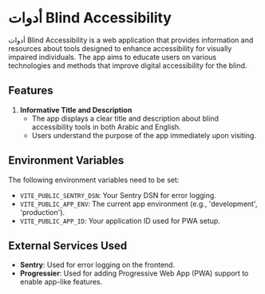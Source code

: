 # أدوات Blind Accessibility

أدوات Blind Accessibility is a web application that provides information and resources about tools designed to enhance accessibility for visually impaired individuals. The app aims to educate users on various technologies and methods that improve digital accessibility for the blind.

## Features

1. **Informative Title and Description**
   - The app displays a clear title and description about blind accessibility tools in both Arabic and English.
   - Users understand the purpose of the app immediately upon visiting.

## Environment Variables

The following environment variables need to be set:

- `VITE_PUBLIC_SENTRY_DSN`: Your Sentry DSN for error logging.
- `VITE_PUBLIC_APP_ENV`: The current app environment (e.g., 'development', 'production').
- `VITE_PUBLIC_APP_ID`: Your application ID used for PWA setup.

## External Services Used

- **Sentry**: Used for error logging on the frontend.
- **Progressier**: Used for adding Progressive Web App (PWA) support to enable app-like features.